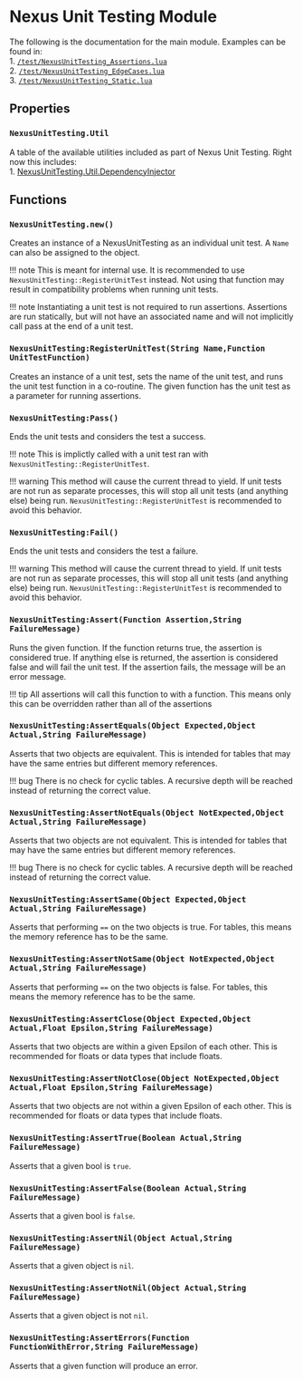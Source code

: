 # Nexus Unit Testing Module
The following is the documentation for the main module.
Examples can be found in:
<br>1. [`/test/NexusUnitTesting_Assertions.lua`](https://github.com/TheNexusAvenger/Nexus-Unit-Testing/blob/master/test/NexusUnitTesting_Assertions.lua)
<br>2. [`/test/NexusUnitTesting_EdgeCases.lua`](https://github.com/TheNexusAvenger/Nexus-Unit-Testing/blob/master/test/NexusUnitTesting_EdgeCases.lua)
<br>3. [`/test/NexusUnitTesting_Static.lua`](https://github.com/TheNexusAvenger/Nexus-Unit-Testing/blob/master/test/NexusUnitTesting_Static.lua)

## Properties
### `NexusUnitTesting.Util`
A table of the available utilities included as part of
Nexus Unit Testing. Right now this includes:
<br>1. [NexusUnitTesting.Util.DependencyInjector](../getting-started/util/nexus-depenendy-injector.md)

## Functions
### `NexusUnitTesting.new()`
Creates an instance of a NexusUnitTesting as an
individual unit test. A `Name` can also
be assigned to the object.

!!! note
    This is meant for internal use. It is recommended 
    to use `NexusUnitTesting::RegisterUnitTest` instead.
    Not using that function may result in compatibility
    problems when running unit tests.

!!! note
    Instantiating a unit test is not required to run
    assertions. Assertions are run statically, but will
    not have an associated name and will not implicitly
    call pass at the end of a unit test.

### `NexusUnitTesting:RegisterUnitTest(String Name,Function UnitTestFunction)`
Creates an instance of a unit test, sets the name of
the unit test, and runs the unit test function in
a co-routine. The given function has the unit test
as a parameter for running assertions.

### `NexusUnitTesting:Pass()`
Ends the unit tests and considers the test a success.

!!! note
    This is implictly called with a unit test ran
    with `NexusUnitTesting::RegisterUnitTest`.

!!! warning
    This method will cause the current thread to yield.
    If unit tests are not run as separate processes, this
    will stop all unit tests (and anything else) being run.
    `NexusUnitTesting::RegisterUnitTest` is recommended to
    avoid this behavior.

### `NexusUnitTesting:Fail()`
Ends the unit tests and considers the test a failure.

!!! warning
    This method will cause the current thread to yield.
    If unit tests are not run as separate processes, this
    will stop all unit tests (and anything else) being run.
    `NexusUnitTesting::RegisterUnitTest` is recommended to
    avoid this behavior.

### `NexusUnitTesting:Assert(Function Assertion,String FailureMessage)`
Runs the given function. If the function returns true,
the assertion is considered true. If anything else is
returned, the assertion is considered false and will
fail the unit test. If the assertion fails, the message
will be an error message.

!!! tip
    All assertions will call this function to with a function.
    This means only this can be overridden rather than all
    of the assertions

### `NexusUnitTesting:AssertEquals(Object Expected,Object Actual,String FailureMessage)`
Asserts that two objects are equivalent. This is intended
for tables that may have the same entries but different
memory references.

!!! bug
    There is no check for cyclic tables. A recursive depth will be reached
    instead of returning the correct value.

### `NexusUnitTesting:AssertNotEquals(Object NotExpected,Object Actual,String FailureMessage)`
Asserts that two objects are not equivalent. This is intended
for tables that may have the same entries but different
memory references.

!!! bug
    There is no check for cyclic tables. A recursive depth will be reached
    instead of returning the correct value.

### `NexusUnitTesting:AssertSame(Object Expected,Object Actual,String FailureMessage)`
Asserts that performing `==` on the two objects is true.
For tables, this means the memory reference has to be
the same.

### `NexusUnitTesting:AssertNotSame(Object NotExpected,Object Actual,String FailureMessage)`
Asserts that performing `==` on the two objects is false.
For tables, this means the memory reference has to be
the same.

### `NexusUnitTesting:AssertClose(Object Expected,Object Actual,Float Epsilon,String FailureMessage)`
Asserts that two objects are within a given Epsilon
of each other. This is recommended for floats or
data types that include floats.

### `NexusUnitTesting:AssertNotClose(Object NotExpected,Object Actual,Float Epsilon,String FailureMessage)`
Asserts that two objects are not within a given Epsilon
of each other. This is recommended for floats or
data types that include floats.

### `NexusUnitTesting:AssertTrue(Boolean Actual,String FailureMessage)`
Asserts that a given bool is `true`.

### `NexusUnitTesting:AssertFalse(Boolean Actual,String FailureMessage)`
Asserts that a given bool is `false`.

### `NexusUnitTesting:AssertNil(Object Actual,String FailureMessage)`
Asserts that a given object is `nil`.

### `NexusUnitTesting:AssertNotNil(Object Actual,String FailureMessage)`
Asserts that a given object is not `nil`.

### `NexusUnitTesting:AssertErrors(Function FunctionWithError,String FailureMessage)`
Asserts that a given function will produce an error.